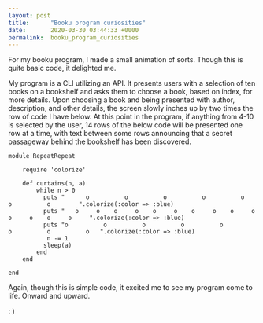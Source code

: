 ```yaml
---
layout: post
title:      "Booku program curiosities"
date:       2020-03-30 03:44:33 +0000
permalink:  booku_program_curiosities
---
```


For my booku program, I made a small animation of sorts. Though this is quite basic code, it delighted me. 

My program is a CLI utilizing an API. It presents users with a selection of ten books on a bookshelf and asks them to choose a book, based on index, for more details. Upon choosing a book and being presented with author, description, and other details, the screen slowly inches up by two times the row of code I have below.  At this point in the program, if anything from 4-10 is selected by the user, 14 rows of the below code will be presented one row at a time, with text between some rows announcing that a secret passageway behind the bookshelf has been discovered. 

```
module RepeatRepeat

    require 'colorize'

    def curtains(n, a)
        while n > 0
          puts "      o          o          o          o          o          o          o        ".colorize(:color => :blue)
          puts "   o     o    o     o    o     o    o     o    o     o    o     o    o     o     ".colorize(:color => :blue)
          puts "o          o          o          o          o          o          o          o   ".colorize(:color => :blue)
           n -= 1
          sleep(a)
        end
    end

end
```

Again, though this is simple code, it excited me to see my program come to life. Onward and upward. 

: )
